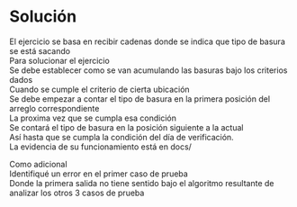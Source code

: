 # Solución
El ejercicio se basa en recibir cadenas donde se indica que tipo de basura se está sacando  
Para solucionar el ejercicio  
Se debe establecer como se van acumulando las basuras bajo los criterios dados  
Cuando se cumple el criterio de cierta ubicación  
Se debe empezar a contar el tipo de basura en la primera posición del arreglo correspondiente  
La proxima vez que se cumpla esa condición  
Se contará el tipo de basura en la posición siguiente a la actual  
Así hasta que se cumpla la condición del día de verificación.  
La evidencia de su funcionamiento está en docs/  

Como adicional  
Identifiqué un error en el primer caso de prueba  
Donde la primera salida no tiene sentido bajo el algoritmo resultante de analizar los otros 3 casos de prueba  
